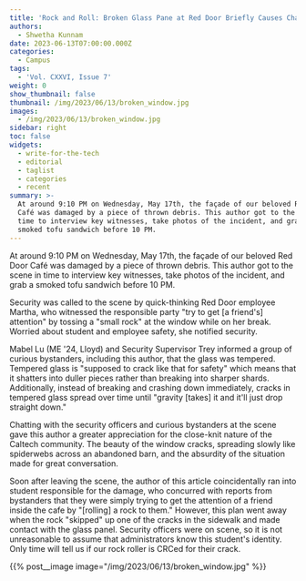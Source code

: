 ```yaml
---
title: 'Rock and Roll: Broken Glass Pane at Red Door Briefly Causes Chaos'
authors:
  - Shwetha Kunnam
date: 2023-06-13T07:00:00.000Z
categories:
  - Campus
tags:
  - 'Vol. CXXVI, Issue 7'
weight: 0
show_thumbnail: false
thumbnail: /img/2023/06/13/broken_window.jpg
images:
  - /img/2023/06/13/broken_window.jpg
sidebar: right
toc: false
widgets:
  - write-for-the-tech
  - editorial
  - taglist
  - categories
  - recent
summary: >-
  At around 9:10 PM on Wednesday, May 17th, the façade of our beloved Red Door
  Café was damaged by a piece of thrown debris. This author got to the scene in
  time to interview key witnesses, take photos of the incident, and grab a
  smoked tofu sandwich before 10 PM.
---
```


At around 9:10 PM on Wednesday, May 17th, the façade of our beloved Red Door Café was damaged by a piece of thrown debris. This author got to the scene in time to interview key witnesses, take photos of the incident, and grab a smoked tofu sandwich before 10 PM.

Security was called to the scene by quick-thinking Red Door employee Martha, who witnessed the responsible party "try to get \[a friend's] attention" by tossing a "small rock" at the window while on her break. Worried about student and employee safety, she notified security.

Mabel Lu (ME '24, Lloyd) and Security Supervisor Trey informed a group of curious bystanders, including this author, that the glass was tempered. Tempered glass is "supposed to crack like that for safety" which means that it shatters into duller pieces rather than breaking into sharper shards. Additionally, instead of breaking and crashing down immediately, cracks in tempered glass spread over time until "gravity \[takes] it and it'll just drop straight down."

Chatting with the security officers and curious bystanders at the scene gave this author a greater appreciation for the close-knit nature of the Caltech community. The beauty of the window cracks, spreading slowly like spiderwebs across an abandoned barn, and the absurdity of the situation made for great conversation.

Soon after leaving the scene, the author of this article coincidentally ran into student responsible for the damage, who concurred with reports from bystanders that they were simply trying to get the attention of a friend inside the cafe by "\[rolling] a rock to them." However, this plan went away when the rock "skipped" up one of the cracks in the sidewalk and made contact with the glass panel. Security officers were on scene, so it is not unreasonable to assume that administrators know this student's identity. Only time will tell us if our rock roller is CRCed for their crack.

{{% post__image image="/img/2023/06/13/broken_window.jpg" %}}

